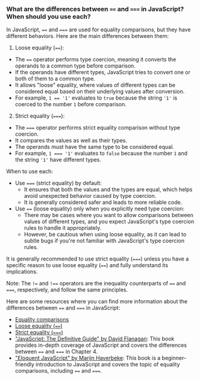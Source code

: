 ### What are the differences between `==` and `===` in JavaScript? When should you use each?

In JavaScript, `==` and `===` are used for equality comparisons, but they have different behaviors. Here are the main differences between them:

1. Loose equality (`==`):
  - The `==` operator performs type coercion, meaning it converts the operands to a common type before comparison.
  - If the operands have different types, JavaScript tries to convert one or both of them to a common type.
  - It allows "loose" equality, where values of different types can be considered equal based on their underlying values after conversion.
  - For example, `1 == '1'` evaluates to `true` because the string `'1'` is coerced to the number `1` before comparison.

2. Strict equality (`===`):
  - The `===` operator performs strict equality comparison without type coercion.
  - It compares the values as well as their types.
  - The operands must have the same type to be considered equal.
  - For example, `1 === '1'` evaluates to `false` because the number `1` and the string `'1'` have different types.

When to use each:
- Use `===` (strict equality) by default:
  - It ensures that both the values and the types are equal, which helps avoid unexpected behavior caused by type coercion.
  - It is generally considered safer and leads to more reliable code.
- Use `==` (loose equality) only when you explicitly need type coercion:
  - There may be cases where you want to allow comparisons between values of different types, and you expect JavaScript's type coercion rules to handle it appropriately.
  - However, be cautious when using loose equality, as it can lead to subtle bugs if you're not familiar with JavaScript's type coercion rules.

It is generally recommended to use strict equality (`===`) unless you have a specific reason to use loose equality (`==`) and fully understand its implications.

Note: The `!=` and `!==` operators are the inequality counterparts of `==` and `===`, respectively, and follow the same principles.

Here are some resources where you can find more information about the differences between `==` and `===` in JavaScript:

- [Equality comparisons](https://developer.mozilla.org/en-US/docs/Web/JavaScript/Equality_comparisons_and_sameness)
- [Loose equality (`==`)](https://developer.mozilla.org/en-US/docs/Web/JavaScript/Reference/Operators/Equality#loose_equality_using)
- [Strict equality (`===`)](https://developer.mozilla.org/en-US/docs/Web/JavaScript/Reference/Operators/Equality#strict_equality_using)
- ["JavaScript: The Definitive Guide" by David Flanagan](https://www.oreilly.com/library/view/javascript-the-definitive/9781449393854/): This book provides in-depth coverage of JavaScript and covers the differences between `==` and `===` in Chapter 4.
- ["Eloquent JavaScript" by Marijn Haverbeke](https://eloquentjavascript.net/): This book is a beginner-friendly introduction to JavaScript and covers the topic of equality comparisons, including `==` and `===`.
